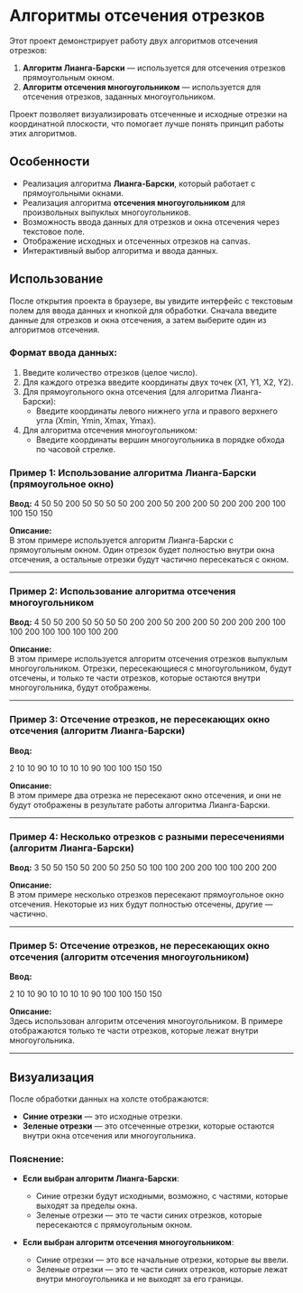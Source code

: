 # Алгоритмы отсечения отрезков

Этот проект демонстрирует работу двух алгоритмов отсечения отрезков:

1. **Алгоритм Лианга-Барски** — используется для отсечения отрезков прямоугольным окном.
2. **Алгоритм отсечения многоугольником** — используется для отсечения отрезков, заданных многоугольником.

Проект позволяет визуализировать отсеченные и исходные отрезки на координатной плоскости, что помогает лучше понять принцип работы этих алгоритмов.

## Особенности

- Реализация алгоритма **Лианга-Барски**, который работает с прямоугольными окнами.
- Реализация алгоритма **отсечения многоугольником** для произвольных выпуклых многоугольников.
- Возможность ввода данных для отрезков и окна отсечения через текстовое поле.
- Отображение исходных и отсеченных отрезков на canvas.
- Интерактивный выбор алгоритма и ввода данных.

## Использование

После открытия проекта в браузере, вы увидите интерфейс с текстовым полем для ввода данных и кнопкой для обработки. Сначала введите данные для отрезков и окна отсечения, а затем выберите один из алгоритмов отсечения. 

### Формат ввода данных:

1. Введите количество отрезков (целое число).
2. Для каждого отрезка введите координаты двух точек (X1, Y1, X2, Y2).
3. Для прямоугольного окна отсечения (для алгоритма Лианга-Барски):
   - Введите координаты левого нижнего угла и правого верхнего угла (Xmin, Ymin, Xmax, Ymax).
4. Для алгоритма отсечения многоугольником:
   - Введите координаты вершин многоугольника в порядке обхода по часовой стрелке.

### Пример 1: Использование алгоритма Лианга-Барски (прямоугольное окно)

**Ввод:**
4 
50 50 200 50 
50 50 50 200 
200 50 200 200 
50 200 200 200 
100 100 150 150


**Описание:**  
В этом примере используется алгоритм Лианга-Барски с прямоугольным окном. Один отрезок будет полностью внутри окна отсечения, а остальные отрезки будут частично пересекаться с окном.

---

### Пример 2: Использование алгоритма отсечения многоугольником

**Ввод:**
4
50 50 200 50
50 50 50 200
200 50 200 200
50 200 200 200
100 100 200 100
100 100 100 200


**Описание:**  
В этом примере используется алгоритм отсечения отрезков выпуклым многоугольником. Отрезки, пересекающиеся с многоугольником, будут отсечены, и только те части отрезков, которые остаются внутри многоугольника, будут отображены.

---

### Пример 3: Отсечение отрезков, не пересекающих окно отсечения (алгоритм Лианга-Барски)

**Ввод:**

2
10 10 90 10
10 10 10 90
100 100 150 150

**Описание:**  
В этом примере два отрезка не пересекают окно отсечения, и они не будут отображены в результате работы алгоритма Лианга-Барски.

---

### Пример 4: Несколько отрезков с разными пересечениями (алгоритм Лианга-Барски)

**Ввод:**
3
50 50 150 50
200 50 250 50
100 100 200 200
100 100 200 200

**Описание:**  
В этом примере несколько отрезков пересекают прямоугольное окно отсечения. Некоторые из них будут полностью отсечены, другие — частично.

---

### Пример 5: Отсечение отрезков, не пересекающих окно отсечения (алгоритм отсечения многоугольником)

**Ввод:**

2
10 10 90 10
10 10 10 90
100 100 150 150


**Описание:**  
Здесь использован алгоритм отсечения многоугольником. В примере отображаются только те части отрезков, которые лежат внутри многоугольника.

---

## Визуализация

После обработки данных на холсте отображаются:

- **Синие отрезки** — это исходные отрезки.
- **Зеленые отрезки** — это отсеченные отрезки, которые остаются внутри окна отсечения или многоугольника.

### Пояснение:

- **Если выбран алгоритм Лианга-Барски**:
  - Синие отрезки будут исходными, возможно, с частями, которые выходят за пределы окна.
  - Зеленые отрезки — это те части синих отрезков, которые пересекаются с прямоугольным окном.
  
- **Если выбран алгоритм отсечения многоугольником**:
  - Синие отрезки — это все начальные отрезки, которые вы ввели.
  - Зеленые отрезки — это те части синих отрезков, которые лежат внутри многоугольника и не выходят за его границы.







